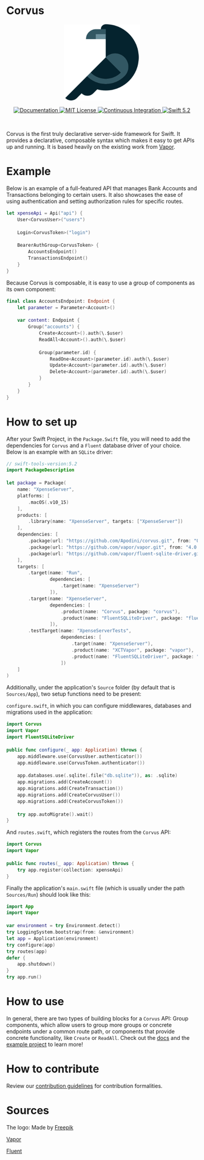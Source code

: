 # Corvus

<p align="center">
  <img width="200" src="https://raw.githubusercontent.com/Apodini/corvus/release/images/crow.png">
</p>

<p align="center">
	<a href="https://apodini.github.io/corvus/">
        <img src="http://img.shields.io/badge/read_the-docs-2196f3.svg" alt="Documentation">
    </a>
    <a href="LICENSE">
        <img src="https://img.shields.io/badge/license-MIT-brightgreen.svg" alt="MIT License">
    </a>
    <a href="https://github.com/Apodini/corvus/actions">
        <img src="https://github.com/Apodini/corvus/workflows/test/badge.svg?branch=release" alt="Continuous Integration">
    </a>
    <a href="https://swift.org">
        <img src="https://img.shields.io/badge/swift-5.2-brightgreen.svg" alt="Swift 5.2">
    </a>
</p>

<br>

Corvus is the first truly declarative server-side framework for Swift. It provides a declarative, composable syntax which makes it easy to get APIs up and running. It is based heavily on the existing work from [Vapor](https://github.com/vapor/vapor).

# Example

Below is an example of a full-featured API that manages Bank Accounts and Transactions belonging to certain users. It also showcases the ease of using authentication and setting authorization rules for specific routes.

```Swift
let xpenseApi = Api("api") {
    User<CorvusUser>("users")
    
    Login<CorvusToken>("login")
    
    BearerAuthGroup<CorvusToken> {
        AccountsEndpoint()
        TransactionsEndpoint()
    }
}
```

Because Corvus is composable, it is easy to use a group of components as its own component:
```Swift
final class AccountsEndpoint: Endpoint {
    let parameter = Parameter<Account>()
    
    var content: Endpoint {
        Group("accounts") {
            Create<Account>().auth(\.$user)
            ReadAll<Account>().auth(\.$user)
            
            Group(parameter.id) {
                ReadOne<Account>(parameter.id).auth(\.$user)
                Update<Account>(parameter.id).auth(\.$user)
                Delete<Account>(parameter.id).auth(\.$user)
            }
        }
    }
}
```

# How to set up

After your Swift Project, in the `Package.Swift` file, you will need to add the dependencies 
for `Corvus` and a `Fluent` database driver of your choice. Below is an example with an 
`SQLite` driver:

```Swift
// swift-tools-version:5.2
import PackageDescription

let package = Package(
    name: "XpenseServer",
    platforms: [
        .macOS(.v10_15)
    ],
    products: [
        .library(name: "XpenseServer", targets: ["XpenseServer"])
    ],
    dependencies: [
        .package(url: "https://github.com/Apodini/corvus.git", from: "0.0.14"),
        .package(url: "https://github.com/vapor/vapor.git", from: "4.0.0"),
        .package(url: "https://github.com/vapor/fluent-sqlite-driver.git", from: "4.0.0-rc")
    ],
    targets: [
        .target(name: "Run",
                dependencies: [
                    .target(name: "XpenseServer")
                ]),
        .target(name: "XpenseServer",
                dependencies: [
                    .product(name: "Corvus", package: "corvus"),
                    .product(name: "FluentSQLiteDriver", package: "fluent-sqlite-driver")
                ]),
        .testTarget(name: "XpenseServerTests",
                    dependencies: [
                        .target(name: "XpenseServer"),
                        .product(name: "XCTVapor", package: "vapor"),
                        .product(name: "FluentSQLiteDriver", package: "fluent-sqlite-driver")
                    ])
    ]
)
```

Additionally, under the application's `Source` folder (by default that is `Sources/App`), two setup functions need to be present:

`configure.swift`, in which you can configure middlewares, databases and migrations used
in the application:

```Swift
import Corvus
import Vapor
import FluentSQLiteDriver

public func configure(_ app: Application) throws {
    app.middleware.use(CorvusUser.authenticator())
    app.middleware.use(CorvusToken.authenticator())
    
    app.databases.use(.sqlite(.file("db.sqlite")), as: .sqlite)
    app.migrations.add(CreateAccount())
    app.migrations.add(CreateTransaction())
    app.migrations.add(CreateCorvusUser())
    app.migrations.add(CreateCorvusToken())

    try app.autoMigrate().wait()
}
```

And `routes.swift`, which registers the routes from the `Corvus` API:
```Swift
import Corvus
import Vapor

public func routes(_ app: Application) throws {
    try app.register(collection: xpenseApi)
}
```

Finally the application's `main.swift` file (which is usually under the path `Sources/Run`) should look like this:

```Swift
import App
import Vapor

var environment = try Environment.detect()
try LoggingSystem.bootstrap(from: &environment)
let app = Application(environment)
try configure(app)
try routes(app)
defer {
    app.shutdown()
}
try app.run()
```

# How to use

In general, there are two types of building blocks for a `Corvus` API: Group components, which
allow users to group more groups or concrete endpoints under a common route path, or 
components that provide concrete functionality, like `Create` or `ReadAll`. Check out the 
[docs](https://apodini.github.io/corvus/) and the [example project](https://github.com/Apodini/corvus-example-project) to learn more!

# How to contribute

Review our [contribution guidelines](https://github.com/Apodini/.github/blob/release/CONTRIBUTING.md) for contribution formalities.

# Sources
The logo: Made by [Freepik](https://www.flaticon.com/authors/freepik)

[Vapor](https://github.com/vapor/vapor)

[Fluent](https://github.com/vapor/fluent)
